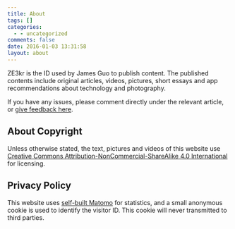 ```yaml
---
title: About
tags: []
categories:
  - - uncategorized
comments: false
date: 2016-01-03 13:31:58
layout: about
---
```


ZE3kr is the ID used by James Guo to publish content. The published contents include original articles, videos, pictures, short essays and app recommendations about technology and photography.

If you have any issues, please comment directly under the relevant article, or [give feedback here](https://github.com/ZE3kr/ZE3kr.com/issues).

## About Copyright

Unless otherwise stated, the text, pictures and videos of this website use [Creative Commons Attribution-NonCommercial-ShareAlike 4.0 International](https://creativecommons.org/licenses/by-nc-sa/4.0/) for licensing.

## Privacy Policy

This website uses [self-built Matomo](https://guozeyu.com/2016/01/piwik-wordpress/) for statistics, and a small anonymous cookie is used to identify the visitor ID. This cookie will never transmitted to third parties.
